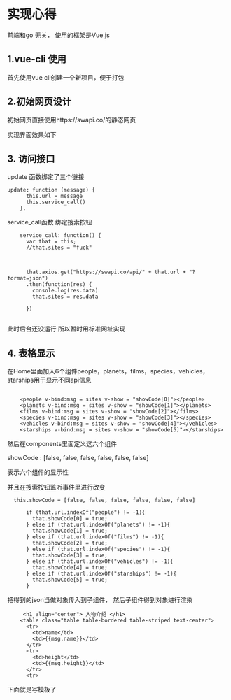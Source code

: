 ﻿# 实现心得

前端和go 无关， 使用的框架是Vue.js


## 1.vue-cli 使用
首先使用vue cli创建一个新项目，便于打包

## 2.初始网页设计

初始网页直接使用https://swapi.co/的静态网页

实现界面效果如下

## 3. 访问接口

update 函数绑定了三个链接
```
update: function (message) {
      this.url = message
      this.service_call()
    },

```
service_call函数 绑定搜索按钮

```
    service_call: function() {
      var that = this;
      //that.sites = "fuck"

  

      that.axios.get("https://swapi.co/api/" + that.url + "?format=json")
      .then(function(res) {
        console.log(res.data)
        that.sites = res.data

      })


```

此时后台还没运行  所以暂时用标准网址实现

## 4. 表格显示

在Home里面加入6个组件people，planets，films，species，vehicles，starships用于显示不同api信息

```
    
    <people v-bind:msg = sites v-show = "showCode[0]"></people>
    <planets v-bind:msg = sites v-show = "showCode[1]"></planets>
    <films v-bind:msg = sites v-show = "showCode[2]"></films>
    <species v-bind:msg = sites v-show = "showCode[3]"></species>
    <vehicles v-bind:msg = sites v-show = "showCode[4]"></vehicles>
    <starships v-bind:msg = sites v-show = "showCode[5]"></starships>

```

然后在components里面定义这六个组件

showCode : [false, false, false, false, false, false]

表示六个组件的显示性

并且在搜索按钮监听事件里进行改变


```
  this.showCode = [false, false, false, false, false, false]

      if (that.url.indexOf("people") != -1){
        that.showCode[0] = true;
      } else if (that.url.indexOf("planets") != -1){
        that.showCode[1] = true;
      } else if (that.url.indexOf("films") != -1){
        that.showCode[2] = true;
      } else if (that.url.indexOf("species") != -1){
        that.showCode[3] = true;
      } else if (that.url.indexOf("vehicles") != -1){
        that.showCode[4] = true;
      } else if (that.url.indexOf("starships") != -1){
        that.showCode[5] = true;
      }
```


把得到的json当做对象传入到子组件， 然后子组件得到对象进行渲染

```
     <h1 align="center"> 人物介绍 </h1>
    <table class="table table-bordered table-striped text-center"> 
      <tr>
        <td>name</td>
        <td>{{msg.name}}</td>
      </tr>
      <tr>
        <td>height</td>
        <td>{{msg.height}}</td>
      </tr>
      <tr>
```
下面就是写模板了